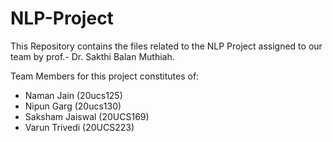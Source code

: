 # NLP-Project
This Repository contains the files related to the NLP Project assigned to our team by prof.- Dr. Sakthi Balan Muthiah.

Team Members for this project constitutes of:
- Naman Jain (20ucs125)
- Nipun Garg (20ucs130)
- Saksham Jaiswal (20UCS169)
- Varun Trivedi (20UCS223)
